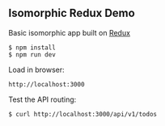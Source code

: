 ## Isomorphic Redux Demo

Basic isomorphic app built on [Redux](https://github.com/gaearon/redux)

```
$ npm install
$ npm run dev
```

Load in browser:

```
http://localhost:3000
```

Test the API routing:
```
$ curl http://localhost:3000/api/v1/todos
```